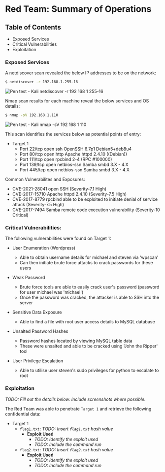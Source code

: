 # Red Team: Summary of Operations

## Table of Contents
- Exposed Services
- Critical Vulnerabilities
- Exploitation

### Exposed Services

A netdiscover scan revealed the below IP addresses to be on the network:

```bash
$ netdiscover -r 192.168.1.255-16
```

![Pen test - Kali netdiscover -r 192 168 1 255-16](https://user-images.githubusercontent.com/88017838/153582890-fdd92bcc-9d61-4bb7-9081-01d59983567f.PNG)

Nmap scan results for each machine reveal the below services and OS details:

```bash
$ nmap -sV 192.168.1.110
```

![Pen test - Kali nmap -sV 192 168 1 110](https://user-images.githubusercontent.com/88017838/153583803-da04ca70-fe0a-477d-8b35-e5a1054eeaa5.PNG)


This scan identifies the services below as potential points of entry:
- Target 1
  - Port 22/tcp   open  ssh OpenSSH 6.7p1 Debian5+deb8u4                     
  - Port 80/tcp   open  http Apache httpd 2.4.10 ((Debian))
  - Port 111/tcp  open  rpcbind 2-4 (RPC #100000)
  - Port 139/tcp  open  netbios-ssn Samba smbd 3.X - 4.X
  - Port 445/tcp  open  netbios-ssn Samba smbd 3.X - 4.X

Common Vulnerabilites and Exposures:

  - CVE-2021-28041 open SSH (Severity-7.1 High)
  - CVE-2017-15710 Apache httpd 2.4.10 (Severity-7.5 High)
  - CVE-2017-8779 rpcbind able to be exploited to initiate denial of service attack (Severity-7.5 High)
  - CVE-2017-7494 Samba remote code execution vulnerability (Severity-10 Critical)

### Critical Vulnerabilities:

The following vulnerabilities were found on Target 1:

- User Enumeration (Wordpress)
  - Able to obtain username details for michael and steven via 'wpscan'
  - Can then initiate brute force attacks to crack passwords for these users
  
- Weak Password
  - Brute force tools are able to easily crack user's password (password for user michael was 'michael')
  - Once the password was cracked, the attacker is able to SSH into the server

- Sensitive Data Exposure
  - Able to find a file with root user access details to MySQL database
 
- Unsalted Password Hashes
  - Password hashes located by viewing MySQL table data
  - These were unsalted and able to be cracked using 'John the Ripper' tool

- User Privilege Escalation
  - Able to utilise user steven's sudo privileges for python to escalate to root


### Exploitation
_TODO: Fill out the details below. Include screenshots where possible._

The Red Team was able to penetrate `Target 1` and retrieve the following confidential data:
- Target 1
  - `flag1.txt`: _TODO: Insert `flag1.txt` hash value_
    - **Exploit Used**
      - _TODO: Identify the exploit used_
      - _TODO: Include the command run_
  - `flag2.txt`: _TODO: Insert `flag2.txt` hash value_
    - **Exploit Used**
      - _TODO: Identify the exploit used_
      - _TODO: Include the command run_
